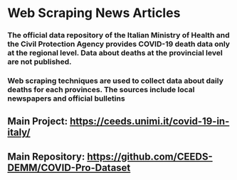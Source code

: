 # Web Scraping News Articles
### The official data repository of the Italian Ministry of Health and the Civil Protection Agency provides COVID-19 death data only at the regional level. Data about deaths at the provincial level are not published.

### Web scraping techniques are used to collect data about daily deaths for each provinces. The sources include local newspapers and official bulletins

## Main Project: https://ceeds.unimi.it/covid-19-in-italy/
## Main Repository: https://github.com/CEEDS-DEMM/COVID-Pro-Dataset
